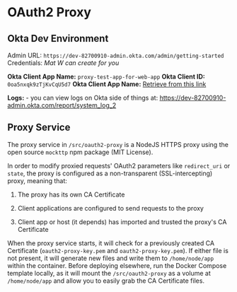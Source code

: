 # OAuth2 Proxy

## Okta Dev Environment

Admin URL: `https://dev-82700910-admin.okta.com/admin/getting-started`
Credentials: _Mat W can create for you_

**Okta Client App Name:** `proxy-test-app-for-web-app`
**Okta Client ID:** `0oa5nxqk9zTjKvCqU5d7`
**Okta Client App Name:** [Retrieve from this link](https://dev-82700910-admin.okta.com/admin/app/oidc_client/instance/0oa5nxqk9zTjKvCqU5d7/#tab-general)

**Logs:** - you can view logs on Okta side of things at: https://dev-82700910-admin.okta.com/report/system_log_2

## Proxy Service

The proxy service in `/src/oauth2-proxy` is a NodeJS HTTPS proxy using the open source `mockttp` npm package (MIT License).

In order to modify proxied requests' OAuth2 parameters like `redirect_uri` or `state`, the proxy is configured as a non-transparent (SSL-intercepting) proxy, meaning that:

1. The proxy has its own CA Certificate

2. Client applications are configured to send requests to the proxy

3. Client app or host (it depends) has imported and trusted the proxy's CA Certificate

When the proxy service starts, it will check for a previously created CA Certificate (`oauth2-proxy-key.pem` and `oauth2-proxy-key.pem`). If either file is not present, it will generate new files and write them to `/home/node/app` within the container. Before deploying elsewhere, run the Docker Compose template locally, as it will mount the `/src/oauth2-proxy` as a volume at `/home/node/app` and allow you to easily grab the CA Certificate files.

